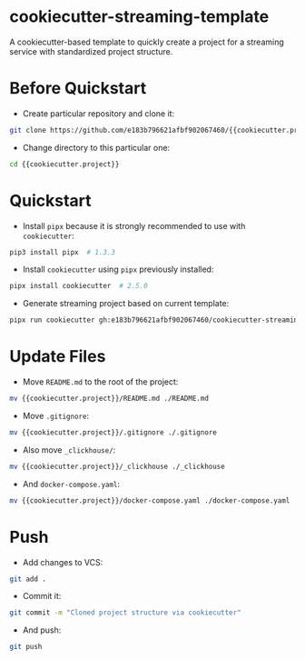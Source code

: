 # cookiecutter-streaming-template
A cookiecutter-based template to quickly create a project for a streaming service with standardized project structure.

# Before Quickstart

- Create particular repository and clone it:
```bash
git clone https://github.com/e183b796621afbf902067460/{{cookiecutter.project}}
```

- Change directory to this particular one:
```bash
cd {{cookiecutter.project}}
```

# Quickstart

- Install `pipx` because it is strongly recommended to use with `cookiecutter`:
```bash
pip3 install pipx  # 1.3.3
```

- Install `cookiecutter` using `pipx` previously installed:
```bash
pipx install cookiecutter  # 2.5.0
```

- Generate streaming project based on current template:
```bash
pipx run cookiecutter gh:e183b796621afbf902067460/cookiecutter-streaming-template
```

# Update Files

- Move `README.md` to the root of the project:
```bash
mv {{cookiecutter.project}}/README.md ./README.md
```

- Move `.gitignore`:
```bash
mv {{cookiecutter.project}}/.gitignore ./.gitignore
```

- Also move `_clickhouse/`:
```bash
mv {{cookiecutter.project}}/_clickhouse ./_clickhouse
```

- And `docker-compose.yaml`:
```bash
mv {{cookiecutter.project}}/docker-compose.yaml ./docker-compose.yaml
```

# Push

- Add changes to VCS:
```bash
git add .
```

- Commit it:
```bash
git commit -m "Cloned project structure via cookiecutter"
```

- And push:
```bash
git push
```
